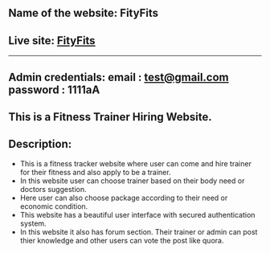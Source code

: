 ## Name of the website: FityFits
## Live site: [FityFits](https://fityfits.netlify.app)
---
 Admin credentials:  email : test@gmail.com password : 1111aA
---

## This is a Fitness Trainer Hiring Website.

## Description:

- This is a fitness tracker website where user can come and hire trainer for their fitness and also apply to be a trainer.
- In this website user can choose trainer based on their body need or doctors suggestion.
- Here user can also choose package according to their need or economic condition.
- This website has a beautiful user interface with secured authentication system.
- In this website it also has forum section. Their trainer or admin can post thier knowledge and other users can vote the post like quora.

